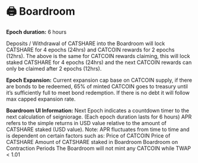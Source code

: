 # 🖨 Boardroom

**Epoch duration:** 6 hours

Deposits / Withdrawal of CATSHARE into the Boardroom will lock CATSHARE for 4 epochs (24hrs) and CATCOIN rewards for 2 epochs (12hrs). The above is the same for CATCOIN rewards claiming, this will lock staked CATSHARE for 4 epochs (24hrs) and the next CATCOIN rewards can only be claimed after 2 epochs (12hrs).

**Epoch Expansion:** Current expansion cap base on CATCOIN supply, if there are bonds to be redeemed, 65% of minted CATCOIN goes to treasury until it’s sufficiently full to meet bond redemption. If there is no debt it will follow max capped expansion rate.

**Boardroom UI Information:** Next Epoch indicates a countdown timer to the next calculation of seigniorage. (Each epoch duration lasts for 6 hours) APR refers to the simple returns in USD value relative to the amount of CATSHARE staked (USD value). Note: APR fluctuates from time to time and is dependent on certain factors such as: Price of CATCOIN Price of CATSHARE Amount of CATSHARE staked in Boardroom Boardroom on Contraction Periods The Boardroom will not mint any CATCOIN while TWAP < 1.01
